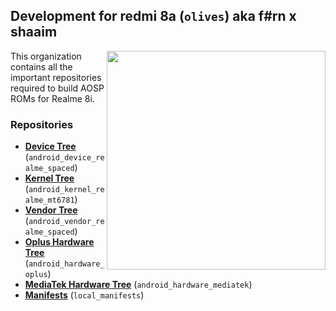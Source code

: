 ## Development for redmi 8a (`olives`) aka f#rn x shaaim
<img align="right" width="350" height="350" src="https://fdn2.gsmarena.com/vv/pics/realme/realme-8i-1.jpg">

This organization contains all the important repositories required to build AOSP ROMs for Realme 8i.

### Repositories
* [**Device Tree**](https://github.com/realme-mt6781-dev/android_device_realme_spaced) (`android_device_realme_spaced`)
* [**Kernel Tree**](https://github.com/realme-mt6781-dev/android_kernel_realme_mt6781) (`android_kernel_realme_mt6781`)
* [**Vendor Tree**](https://github.com/realme-mt6781-dev/android_vendor_realme_spaced) (`android_vendor_realme_spaced`)
* [**Oplus Hardware Tree**](https://github.com/realme-mt6781-dev/android_hardware_oplus) (`android_hardware_oplus`)
* [**MediaTek Hardware Tree**](https://github.com/realme-mt6781-dev/android_hardware_mediatek) (`android_hardware_mediatek`)
* [**Manifests**](https://github.com/realme-mt6781-dev/local_manifests) (`local_manifests`)

